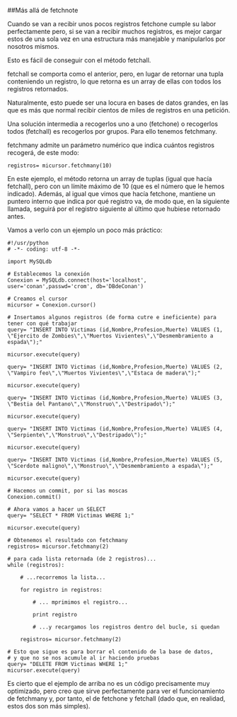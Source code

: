 ##Más allá de fetchnote

Cuando se van a recibir unos pocos registros fetchone cumple su labor perfectamente pero, si se van a recibir muchos registros, es mejor cargar estos de una sola vez en una estructura más manejable y manipularlos por nosotros mismos.

Esto es fácil de conseguir con el método fetchall.

fetchall se comporta como el anterior, pero, en lugar de retornar una tupla conteniendo un registro, lo que retorna es un array de ellas con todos los registros retornados.

Naturalmente, esto puede ser una locura en bases de datos grandes, en las que es más que normal recibir cientos de miles de registros en una petición.

Una solución intermedia a recogerlos uno a uno (fetchone) o recogerlos todos (fetchall) es recogerlos por grupos. Para ello tenemos fetchmany.

fetchmany admite un parámetro numérico que indica cuántos registros recogerá, de este modo:

```
registros= micursor.fetchmany(10) 
```

En este ejemplo, el método retorna un array de tuplas (igual que hacía fetchall), pero con un límite máximo de 10 (que es el número que le hemos indicado). Además, al igual que vimos que hacía fetchone, mantiene un puntero interno que indica por qué registro va, de modo que, en la siguiente llamada, seguirá por el registro siguiente al último que hubiese retornado antes.

Vamos a verlo con un ejemplo un poco más práctico:

```
#!/usr/python
# -*- coding: utf-8 -*-

import MySQLdb

# Establecemos la conexión
Conexion = MySQLdb.connect(host='localhost', user='conan',passwd='crom', db='DBdeConan')

# Creamos el cursor
micursor = Conexion.cursor()

# Insertamos algunos registros (de forma cutre e ineficiente) para tener con qué trabajar
query= "INSERT INTO Victimas (id,Nombre,Profesion,Muerte) VALUES (1, \"Ejercito de Zombies\",\"Muertos Vivientes\",\"Desmembramiento a espada\");"

micursor.execute(query)

query= "INSERT INTO Victimas (id,Nombre,Profesion,Muerte) VALUES (2, \"Vampiro feo\",\"Muertos Vivientes\",\"Estaca de madera\");"

micursor.execute(query)

query= "INSERT INTO Victimas (id,Nombre,Profesion,Muerte) VALUES (3, \"Bestia del Pantano\",\"Monstruo\",\"Destripado\");"

micursor.execute(query)

query= "INSERT INTO Victimas (id,Nombre,Profesion,Muerte) VALUES (4, \"Serpiente\",\"Monstruo\",\"Destripado\");"

micursor.execute(query)

query= "INSERT INTO Victimas (id,Nombre,Profesion,Muerte) VALUES (5, \"Scerdote maligno\",\"Monstruo\",\"Desmembramiento a espada\");"

micursor.execute(query)

# Hacemos un commit, por si las moscas
Conexion.commit()

# Ahora vamos a hacer un SELECT
query= "SELECT * FROM Victimas WHERE 1;"

micursor.execute(query)

# Obtenemos el resultado con fetchmany
registros= micursor.fetchmany(2)

# para cada lista retornada (de 2 registros)...
while (registros):

    # ...recorremos la lista...

    for registro in registros:

        # ... mprimimos el registro...

        print registro

        # ...y recargamos los registros dentro del bucle, si quedan

    registros= micursor.fetchmany(2)

# Esto que sigue es para borrar el contenido de la base de datos,
# y que no se nos acumule al ir haciendo pruebas
query= "DELETE FROM Victimas WHERE 1;"
micursor.execute(query)
```

Es cierto que el ejemplo de arriba no es un código precisamente muy optimizado, pero creo que sirve perfectamente para ver el funcionamiento de fetchmany y, por tanto, el de fetchone y fetchall (dado que, en realidad, estos dos son más simples). 
